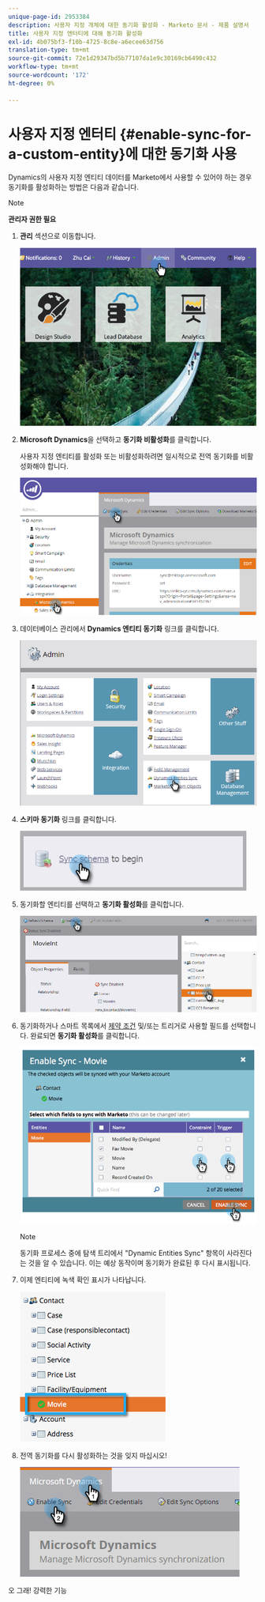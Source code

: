```yaml
---
unique-page-id: 2953384
description: 사용자 지정 개체에 대한 동기화 활성화 - Marketo 문서 - 제품 설명서
title: 사용자 지정 엔터티에 대해 동기화 활성화
exl-id: 4b075bf3-f10b-4725-8c8e-a6ecee63d756
translation-type: tm+mt
source-git-commit: 72e1d29347bd5b77107da1e9c30169cb6490c432
workflow-type: tm+mt
source-wordcount: '172'
ht-degree: 0%

---
```


# 사용자 지정 엔터티 {#enable-sync-for-a-custom-entity}에 대한 동기화 사용

Dynamics의 사용자 지정 엔티티 데이터를 Marketo에서 사용할 수 있어야 하는 경우 동기화를 활성화하는 방법은 다음과 같습니다.

>[!NOTE]
>
>**관리자 권한 필요**

1. **관리** 섹션으로 이동합니다.

   ![](assets/image2014-10-20-14-3a32-3a16.png)

1. **Microsoft Dynamics**&#x200B;을 선택하고 **동기화 비활성화**&#x200B;를 클릭합니다.

   사용자 지정 엔티티를 활성화 또는 비활성화하려면 일시적으로 전역 동기화를 비활성화해야 합니다.

   ![](assets/image2015-11-10-9-3a0-3a6.png)

1. 데이터베이스 관리에서 **Dynamics 엔티티 동기화** 링크를 클릭합니다.

   ![](assets/image2015-11-10-9-3a6-3a55.png)

1. **스키마 동기화** 링크를 클릭합니다.

   ![](assets/image2015-11-10-9-3a41-3a37.png)

1. 동기화할 엔티티를 선택하고 **동기화 활성화**&#x200B;를 클릭합니다.

   ![](assets/image2015-11-10-9-3a44-3a35.png)

1. 동기화하거나 스마트 목록에서 [제약 조건](/help/marketo/product-docs/core-marketo-concepts/smart-lists-and-static-lists/using-smart-lists/add-a-constraint-to-a-smart-list-filter.md) 및/또는 트리거로 사용할 필드를 선택합니다. 완료되면 **동기화 활성화**&#x200B;를 클릭합니다.

   ![](assets/image2014-10-20-14-3a32-3a55.png)

   >[!NOTE]
   >
   >동기화 프로세스 중에 탐색 트리에서 &quot;Dynamic Entities Sync&quot; 항목이 사라진다는 것을 알 수 있습니다. 이는 예상 동작이며 동기화가 완료된 후 다시 표시됩니다.

1. 이제 엔티티에 녹색 확인 표시가 나타납니다.

   ![](assets/image2014-10-20-14-3a33-3a4.png)

1. 전역 동기화를 다시 활성화하는 것을 잊지 마십시오!

   ![](assets/image2015-11-10-9-3a48-3a35.png)

오 그래! 강력한 기능
